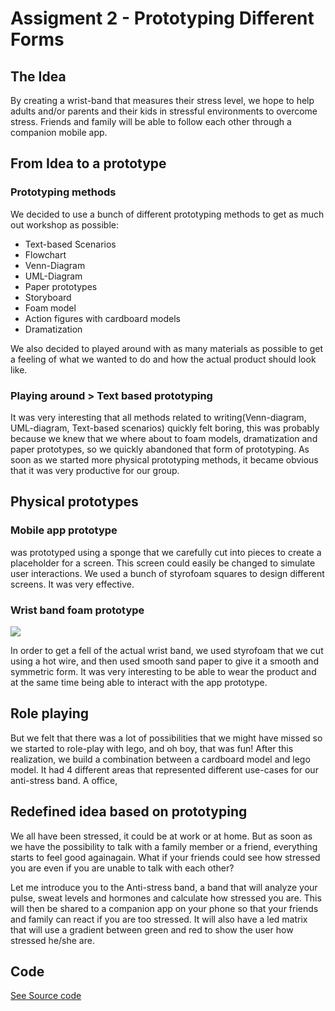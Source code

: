 Assigment 2 - Prototyping Different Forms
=========================

## The Idea

By creating a wrist-band that measures their stress level, we hope to help adults and/or parents and their kids in stressful environments to overcome stress. Friends and family will be able to follow each other through a companion mobile app.

## From Idea to a prototype

### Prototyping methods

We decided to use a bunch of different prototyping methods to get as much out workshop as possible:

* Text-based Scenarios
* Flowchart
* Venn-Diagram
* UML-Diagram
* Paper prototypes
* Storyboard
* Foam model
* Action figures with cardboard models
* Dramatization


We also decided to played around with as many materials as possible to get a feeling of what we wanted to do and how the actual product should look like. 

### Playing around > Text based prototyping


It was very interesting that all methods related to writing(Venn-diagram, UML-diagram, Text-based scenarios) quickly felt boring, this was probably because we knew that we where about to foam models, dramatization and paper prototypes, so we quickly abandoned that form of prototyping. As soon as we started more physical  prototyping methods, it became obvious that it was very productive for our group. 

## Physical prototypes

### Mobile app prototype

was prototyped using a sponge that we carefully cut into pieces to create a placeholder for a screen. This screen could easily be changed to simulate user interactions. We used a bunch of styrofoam squares
to design different screens. It was very effective. 

### Wrist band foam prototype

![](/prototyping-different-forms/images/robot.jpg)

In order to get a fell of the actual wrist band, we used styrofoam that we cut using a hot wire,
and then used smooth sand paper to give it a smooth and symmetric form. It was very interesting
to be able to wear the product and at the same time being able to interact with the app prototype.

## Role playing

But we felt that there was a lot of possibilities that we might have missed so we started
to role-play with lego, and oh boy, that was fun! After this realization, we build a combination 
between a cardboard model and lego model. It had 4 different areas that represented
different use-cases for our anti-stress band. A office, 

## Redefined idea based on prototyping

We all have been stressed, it could be at work or at home. But as soon as we have the possibility 
to talk with a family member or a friend, everything starts to feel good againagain. What if your friends could see how stressed you are even if you are unable to talk with each other?

Let me introduce you to the Anti-stress band, a band that will analyze your pulse, sweat levels and
hormones and calculate how stressed you are. This will then be shared to a companion app on 
your phone so that your friends and family can react if you are too stressed. It will also have
a led matrix that will use a gradient between green and red to show the user how stressed he/she are.

## Code

[See Source code](/lego-robots/code/)


